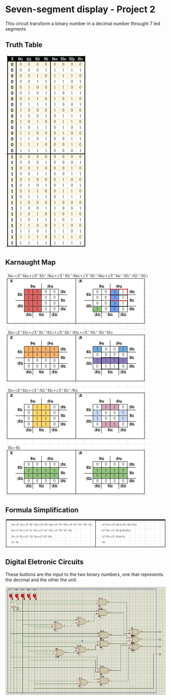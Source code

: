 # Seven-segment display - Project 2
This circuit transform a binary number in a decimal number throught 7 led segments

## Truth Table
![Truth Table](images/truth-table.jpeg)

## Karnaught Map
![Karnaught Map](images/karnaugh-map.jpeg)

## Formula Simplification
![Formula](images/formulas.jpeg)

## Digital Eletronic Circuits
These buttons are the input to the two binary numbers, one that represents the decimal and the other the unit.

![Digital Eletronic Circuits](images/circuit.jpeg)
